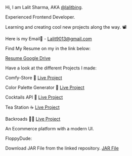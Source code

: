 Hi, I am Lalit Sharma, AKA [@lalitbing](https://github.com/lalitbing).

Experienced Frontend Developer.

Learning and creating cool new projects along the way. 📽

Here is my Email📧 - Lalit9013@gmail.com

Find My Resume on my in the link below:

[Resume Google Drive](https://drive.google.com/file/d/1ItVMxuy2yeY8LT6EoblIrYL7s7YrxNn5/view?usp=sharing)

Have a look at the different Projects I made:

Comfy-Store 🏪 [Live Project](https://comfy-store-lalit.netlify.app/)

Color Palette Generator 🎨 [Live Project](https://color-palette-generator-lalit.netlify.app/)

Cocktails API 🍹 [Live Project](https://cocktails-api-lalit.netlify.app/)

Tea Station ☕ [Live Project](https://lalit-tea-station-project.netlify.app/)

Backroads 🧳🚌 [Live Project](https://lalit-backroads.netlify.app/)

An Ecommerce platform with a modern UI. 

FloppyDude:

Download JAR File from the linked repository. [JAR File](https://github.com/LalitBing/FloppyDude/blob/main/FloppyDude.jar)



